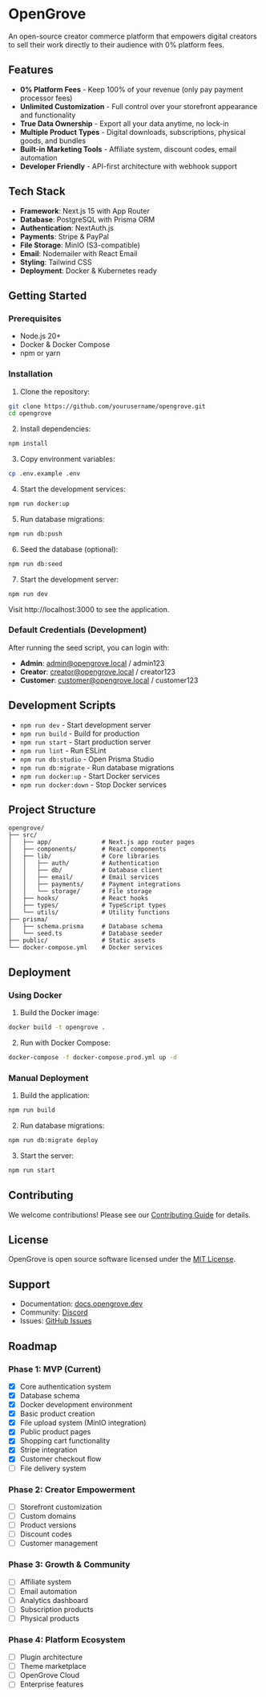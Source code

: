 # OpenGrove

An open-source creator commerce platform that empowers digital creators to sell their work directly to their audience with 0% platform fees.

## Features

- **0% Platform Fees** - Keep 100% of your revenue (only pay payment processor fees)
- **Unlimited Customization** - Full control over your storefront appearance and functionality
- **True Data Ownership** - Export all your data anytime, no lock-in
- **Multiple Product Types** - Digital downloads, subscriptions, physical goods, and bundles
- **Built-in Marketing Tools** - Affiliate system, discount codes, email automation
- **Developer Friendly** - API-first architecture with webhook support

## Tech Stack

- **Framework**: Next.js 15 with App Router
- **Database**: PostgreSQL with Prisma ORM
- **Authentication**: NextAuth.js
- **Payments**: Stripe & PayPal
- **File Storage**: MinIO (S3-compatible)
- **Email**: Nodemailer with React Email
- **Styling**: Tailwind CSS
- **Deployment**: Docker & Kubernetes ready

## Getting Started

### Prerequisites

- Node.js 20+
- Docker & Docker Compose
- npm or yarn

### Installation

1. Clone the repository:
```bash
git clone https://github.com/yourusername/opengrove.git
cd opengrove
```

2. Install dependencies:
```bash
npm install
```

3. Copy environment variables:
```bash
cp .env.example .env
```

4. Start the development services:
```bash
npm run docker:up
```

5. Run database migrations:
```bash
npm run db:push
```

6. Seed the database (optional):
```bash
npm run db:seed
```

7. Start the development server:
```bash
npm run dev
```

Visit http://localhost:3000 to see the application.

### Default Credentials (Development)

After running the seed script, you can login with:

- **Admin**: admin@opengrove.local / admin123
- **Creator**: creator@opengrove.local / creator123
- **Customer**: customer@opengrove.local / customer123

## Development Scripts

- `npm run dev` - Start development server
- `npm run build` - Build for production
- `npm run start` - Start production server
- `npm run lint` - Run ESLint
- `npm run db:studio` - Open Prisma Studio
- `npm run db:migrate` - Run database migrations
- `npm run docker:up` - Start Docker services
- `npm run docker:down` - Stop Docker services

## Project Structure

```
opengrove/
├── src/
│   ├── app/              # Next.js app router pages
│   ├── components/       # React components
│   ├── lib/              # Core libraries
│   │   ├── auth/         # Authentication
│   │   ├── db/           # Database client
│   │   ├── email/        # Email services
│   │   ├── payments/     # Payment integrations
│   │   └── storage/      # File storage
│   ├── hooks/            # React hooks
│   ├── types/            # TypeScript types
│   └── utils/            # Utility functions
├── prisma/
│   ├── schema.prisma     # Database schema
│   └── seed.ts           # Database seeder
├── public/               # Static assets
└── docker-compose.yml    # Docker services
```

## Deployment

### Using Docker

1. Build the Docker image:
```bash
docker build -t opengrove .
```

2. Run with Docker Compose:
```bash
docker-compose -f docker-compose.prod.yml up -d
```

### Manual Deployment

1. Build the application:
```bash
npm run build
```

2. Run database migrations:
```bash
npm run db:migrate deploy
```

3. Start the server:
```bash
npm run start
```

## Contributing

We welcome contributions! Please see our [Contributing Guide](CONTRIBUTING.md) for details.

## License

OpenGrove is open source software licensed under the [MIT License](LICENSE).

## Support

- Documentation: [docs.opengrove.dev](https://docs.opengrove.dev)
- Community: [Discord](https://discord.gg/opengrove)
- Issues: [GitHub Issues](https://github.com/yourusername/opengrove/issues)

## Roadmap

### Phase 1: MVP (Current)
- [x] Core authentication system
- [x] Database schema
- [x] Docker development environment
- [x] Basic product creation
- [x] File upload system (MinIO integration)
- [x] Public product pages
- [x] Shopping cart functionality
- [x] Stripe integration
- [x] Customer checkout flow
- [ ] File delivery system

### Phase 2: Creator Empowerment
- [ ] Storefront customization
- [ ] Custom domains
- [ ] Product versions
- [ ] Discount codes
- [ ] Customer management

### Phase 3: Growth & Community
- [ ] Affiliate system
- [ ] Email automation
- [ ] Analytics dashboard
- [ ] Subscription products
- [ ] Physical products

### Phase 4: Platform Ecosystem
- [ ] Plugin architecture
- [ ] Theme marketplace
- [ ] OpenGrove Cloud
- [ ] Enterprise features